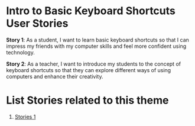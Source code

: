 # Intro to Basic Keyboard Shortcuts User Stories

**Story 1**:
As a student, I want to learn basic keyboard shortcuts so that I can impress my friends with my computer skills and feel more confident using technology.

**Story 2**:
As a teacher, I want to introduce my students to the concept of keyboard shortcuts so that they can explore different ways of using computers and enhance their creativity.

# List Stories related to this theme
1. [Stories 1](documentation/templates/theme/initiatives/epics/stories/tasks/task_template.md)
